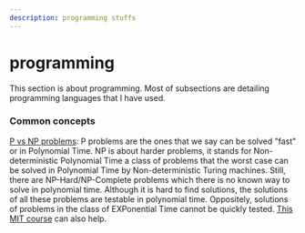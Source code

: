 ```yaml
---
description: programming stuffs
---
```


# programming

This section is about programming. Most of subsections are detailing programming languages that I have used.

### Common concepts

[P vs NP problems](https://www.youtube.com/watch?v=YX40hbAHx3s): P problems are the ones that we say can be solved "fast" or in Polynomial Time. NP is about harder problems, it stands for Non-deterministic Polynomial Time a class of problems that the worst case can be solved in Polynomial Time by Non-deterministic Turing machines. Still, there are NP-Hard/NP-Complete problems which there is no known way to solve in polynomial time. Although it is hard to find solutions, the solutions of all these problems are testable in polynomial time. Oppositely, solutions of problems in the class of EXPonential Time cannot be quickly tested. [This MIT course](https://youtu.be/eHZifpgyH_4) can also help.



